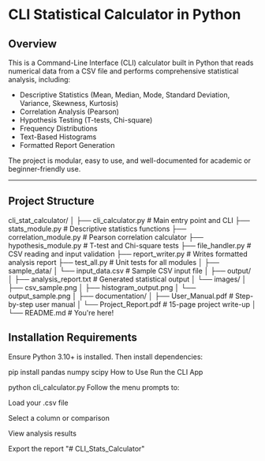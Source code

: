 #  CLI Statistical Calculator in Python

## Overview
This is a Command-Line Interface (CLI) calculator built in Python that reads numerical data from a CSV file and performs comprehensive statistical analysis, including:

-  Descriptive Statistics (Mean, Median, Mode, Standard Deviation, Variance, Skewness, Kurtosis)
-  Correlation Analysis (Pearson)
-  Hypothesis Testing (T-tests, Chi-square)
-  Frequency Distributions
-  Text-Based Histograms
-  Formatted Report Generation

The project is modular, easy to use, and well-documented for academic or beginner-friendly use.

---

##  Project Structure

cli_stat_calculator/
│
├── cli_calculator.py # Main entry point and CLI
├── stats_module.py # Descriptive statistics functions
├── correlation_module.py # Pearson correlation calculator
├── hypothesis_module.py # T-test and Chi-square tests
├── file_handler.py # CSV reading and input validation
├── report_writer.py # Writes formatted analysis report
├── test_all.py # Unit tests for all modules
│
├── sample_data/
│ └── input_data.csv # Sample CSV input file
│
├── output/
│ ├── analysis_report.txt # Generated statistical output
│ └── images/
│ ├── csv_sample.png
│ ├── histogram_output.png
│ └── output_sample.png
│
├── documentation/
│ ├── User_Manual.pdf # Step-by-step user manual
│ └── Project_Report.pdf # 15-page project write-up
│
└── README.md # You're here!


##  Installation Requirements

Ensure Python 3.10+ is installed. Then install dependencies:

pip install pandas numpy scipy
How to Use
Run the CLI App

python cli_calculator.py
Follow the menu prompts to:

Load your .csv file

Select a column or comparison

View analysis results

Export the report
"# CLI_Stats_Calculator" 
